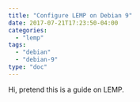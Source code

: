 ```yaml
---
title: "Configure LEMP on Debian 9"
date: 2017-07-21T17:23:50-04:00
categories:
  - "lemp"
tags:
  - "debian"
  - "debian-9"
type: "doc"
---
```


Hi, pretend this is a guide on LEMP.

